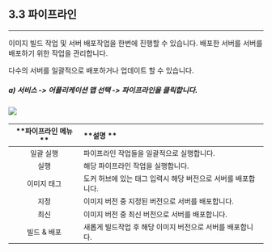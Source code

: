 ## 3.3 파이프라인

---

이미지 빌드 작업 및 서버 배포작업을 한번에 진행할 수 있습니다.   배포한 서버를 서버를 배포하기 위한 작업을 관리합니다.

다수의 서버를 일괄적으로 배포하거나 업데이트 할 수 있습니다.

##### a\) 서비스 -&gt; 어플리케이션 맵 선택 -&gt; 파이프라인을 클릭합니다.

![](/assets/파이프라인1.png)

| **파이프라인 메뉴 ** | **설명 ** |
| :---: | :--- |
| 일괄 실행 | 파이프라인 작업들을 일괄적으로 실행합니다. |
| 실행 | 해당 파이프라인 작업을 실행합니다. |
| 이미지 태그 | 도커 허브에 있는 태그 입력시 해당  버전으로 서버를 배포합니다. |
| 지정 | 이미지 버전 중 지정된 버전으로 서버를 배포합니다. |
| 최신 | 이미지 버전 중 최신 버전으로 서버를 배포합니다. |
| 빌드 & 배포 | 새롭게 빌드작업 후 해당 이미지 버전으로 서버를 배포합니다. |



